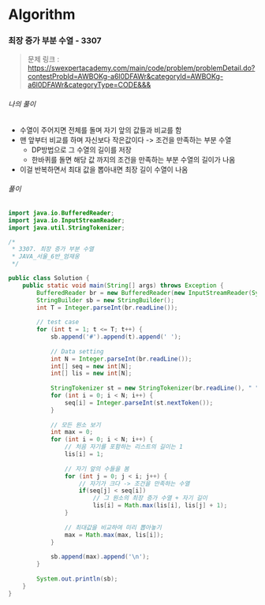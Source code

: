 # Algorithm

### 최장 증가 부분 수열 - 3307

> 문제 링크 : https://swexpertacademy.com/main/code/problem/problemDetail.do?contestProbId=AWBOKg-a6l0DFAWr&categoryId=AWBOKg-a6l0DFAWr&categoryType=CODE&&&



###### 나의 풀이

* 수열이 주어지면 전체를 돌며 자기 앞의 값들과 비교를 함
* 맨 앞부터 비교를 하며 자신보다 작은값이다 -> 조건을 만족하는 부분 수열
  * DP방법으로 그 수열의 길이를 저장
  * 한바퀴를 돌면 해당 값 까지의 조건을 만족하는 부분 수열의 길이가 나옴
* 이걸 반복하면서 최대 값을 뽑아내면 최장 길이 수열이 나옴



###### 풀이

~~~java
import java.io.BufferedReader;
import java.io.InputStreamReader;
import java.util.StringTokenizer;

/*
 * 3307. 최장 증가 부분 수열
 * JAVA_서울_6반_엄재웅
 */

public class Solution {
	public static void main(String[] args) throws Exception {
		BufferedReader br = new BufferedReader(new InputStreamReader(System.in));
		StringBuilder sb = new StringBuilder();
		int T = Integer.parseInt(br.readLine());
		
		// test case
		for (int t = 1; t <= T; t++) {
			sb.append('#').append(t).append(' ');
			
			// Data setting
			int N = Integer.parseInt(br.readLine());
			int[] seq = new int[N];
			int[] lis = new int[N];
			
			StringTokenizer st = new StringTokenizer(br.readLine(), " ");
			for (int i = 0; i < N; i++) {
				seq[i] = Integer.parseInt(st.nextToken());
			}
			
			// 모든 원소 보기
			int max = 0;
			for (int i = 0; i < N; i++) {
				// 처음 자기를 포함하는 리스트의 길이는 1
				lis[i] = 1;
				
				// 자기 앞의 수들을 봄
				for (int j = 0; j < i; j++) {
					// 자기가 크다 -> 조건을 만족하는 수열
					if(seq[j] < seq[i])
						// 그 원소의 최장 증가 수열 + 자기 길이
						lis[i] = Math.max(lis[i], lis[j] + 1); 
				}
				
				// 최대값을 비교하여 미리 뽑아놓기
				max = Math.max(max, lis[i]);
			}
			
			sb.append(max).append('\n');
		}
		
		System.out.println(sb);
	}
}
~~~

